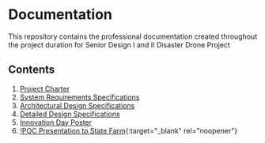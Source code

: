 # Documentation
This repository contains the professional documentation created throughout the project duration for Senior Design I and II Disaster Drone Project

## Contents

1. [Project Charter](Project_Charter.pdf)
2. [System Requirements Specifications](System_Requirements_Specifications.pdf)
3. [Architectural Design Specifications](Architectural_Design_Specifications.pdf)
4. [Detailed Design Specifications](Detailed_Design_Specifications.pdf)
5. [Innovation Day Poster](Innovation_Day_Poster.pdf)
6. [!POC Presentation to State Farm](https://www.canva.com/design/DAFifWCJem0/UE6lbYx3D-3hRqCYa9nWGw/view?utm_content=DAFifWCJem0&utm_campaign=designshare&utm_medium=link&utm_source=viewer){:target="_blank" rel="noopener"}


